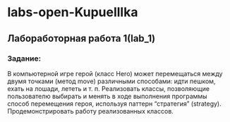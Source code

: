 # labs-open-Kupuelllka
## Лабоработорная работа 1(lab_1)
### Задание:
В компьютерной игре герой (класс Hero) может перемещаться между
двумя точками (метод move) различными способами: идти пешком,
ехать на лошади, лететь и т. п. Реализовать классы, позволяющие
пользователю выбирать и менять в ходе выполнения программы способ
перемещения героя, используя паттерн “стратегия” (strategy).
Продемонстрировать работу реализованных классов. 